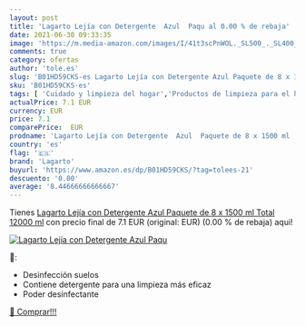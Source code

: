 ```yaml
---
layout: post
title: 'Lagarto Lejía con Detergente  Azul  Paqu al 0.00 % de rebaja'
date: 2021-06-30 09:33:35
image: 'https://m.media-amazon.com/images/I/41t3scPnWOL._SL500_._SL400_.jpg'
comments: true
category: ofertas
author: 'tole.es'
slug: 'B01HD59CKS-es Lagarto Lejía con Detergente Azul Paquete de 8 x 1500 ml...'
sku: 'B01HD59CKS-es'
tags: [ 'Cuidado y limpieza del hogar','Productos de limpieza para el hogar','Salud y cuidado personal','detergente','lagarto','lejía', ]
actualPrice: 7.1 EUR
currency: EUR
price: 7.1
comparePrice:  EUR
prodname: 'Lagarto Lejía con Detergente  Azul  Paquete de 8 x 1500 ml  Total 12000 ml'
country: 'es'
flag: '🇪🇸'
brand: 'Lagarto'
buyurl: 'https://www.amazon.es/dp/B01HD59CKS/?tag=tolees-21'
descuento: '0.00'
average: '8.44666666666667'
---
```


Tienes [Lagarto Lejía con Detergente  Azul  Paquete de 8 x 1500 ml  Total 12000 ml](https://www.amazon.es/dp/B01HD59CKS/?tag=tolees-21) con precio final de  7.1 EUR (original:  EUR) (0.00 %  de rebaja) aqui!

[![Lagarto Lejía con Detergente  Azul  Paqu](https://m.media-amazon.com/images/I/41t3scPnWOL._SL500_._SL400_.jpg)](https://www.amazon.es/dp/B01HD59CKS/?tag=tolees-21)

🔎:

- Desinfección suelos
- Contiene detergente para una limpieza más eficaz
- Poder desinfectante

[🛒 Comprar!!!](https://www.amazon.es/dp/B01HD59CKS/?tag=tolees-21)

